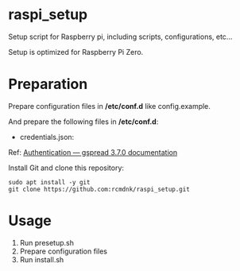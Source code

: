 # raspi_setup

Setup script for Raspberry pi, including scripts, configurations, etc...

Setup is optimized for Raspberry Pi Zero.

# Preparation

Prepare configuration files in **/etc/conf.d** like config.example.

And prepare the following files in **/etc/conf.d**:

- credentials.json:

Ref: [Authentication — gspread 3.7.0 documentation](https://gspread.readthedocs.io/en/latest/oauth2.html#for-bots-using-service-account)

Install Git and clone this repository:

```
sudo apt install -y git
git clone https://github.com:rcmdnk/raspi_setup.git
```

# Usage

1. Run presetup.sh
1. Prepare configuration files
1. Run install.sh
